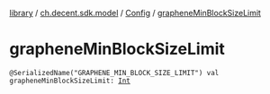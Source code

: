 [library](../../index.md) / [ch.decent.sdk.model](../index.md) / [Config](index.md) / [grapheneMinBlockSizeLimit](./graphene-min-block-size-limit.md)

# grapheneMinBlockSizeLimit

`@SerializedName("GRAPHENE_MIN_BLOCK_SIZE_LIMIT") val grapheneMinBlockSizeLimit: `[`Int`](https://kotlinlang.org/api/latest/jvm/stdlib/kotlin/-int/index.html)